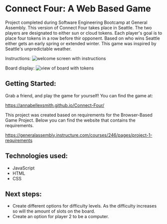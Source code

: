 # Connect Four: A Web Based Game
Project completed during Software Engineering Bootcamp at General Assembly.
This version of Connect Four takes place in Seattle. The two players are designated to either sun or cloud tokens. Each player's goal is to place four tokens in a row before thir opponent. Based on who wins Seattle either gets an early spring or extended winter. This game was inspired by Seattle's unpredictable weather. 

Instructions:
<img src="https://i.imgur.com/DmjkMUG.png" alt="welcome screen with instructions">

Board display:
<img src="https://i.imgur.com/0t6nW1D.png" alt="view of board with tokens">

## Getting Started:
Grab a friend, and play the game for yourself! You can find the game at:

https://annabellexsmith.github.io/Connect-Four/

This project was created based on requirements for the Browser-Based Game Project. Below you can find the website that contains the requirements.

https://generalassembly.instructure.com/courses/246/pages/project-1-requirements

## Technologies used: 
- JavaScript
- HTML
- CSS

## Next steps: 
- Create different options for difficulty levels. As the difficulty increases so will the amount of slots on the board.
- Create an option for player 2 to be a computer. 

